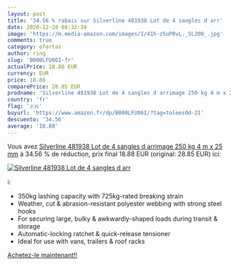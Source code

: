 ```yaml
---
layout: post
title: '34.56 % rabais sur Silverline 481938 Lot de 4 sangles d arr'
date: 2020-12-28 08:32:34
image: 'https://m.media-amazon.com/images/I/41h-z5uP0vL._SL200_.jpg'
comments: true
category: ofertas
author: ring
slug: 'B000LFU06I-fr'
actualPrice: 18.88 EUR
currency: EUR
price: 18.88
comparePrice: 28.85 EUR
prodname: 'Silverline 481938 Lot de 4 sangles d arrimage 250 kg 4 m x 25 mm'
country: 'fr'
flag: '🇫🇷'
buyurl: 'https://www.amazon.fr/dp/B000LFU06I/?tag=tolees0d-21'
descuento: '34.56'
average: '18.88'
---
```


Vous avez [Silverline 481938 Lot de 4 sangles d arrimage 250 kg 4 m x 25 mm](https://www.amazon.fr/dp/B000LFU06I/?tag=tolees0d-21)  à  34.56 % de réduction, prix final  18.88 EUR (original: 28.85 EUR) ici:

[![Silverline 481938 Lot de 4 sangles d arr](https://m.media-amazon.com/images/I/41h-z5uP0vL._SL200_.jpg)](https://www.amazon.fr/dp/B000LFU06I/?tag=tolees0d-21)

ℹ️:

- 350kg lashing capacity with 725kg-rated breaking strain
- Weather, cut & abrasion-resistant polyester webbing with strong steel hooks
- For securing large, bulky & awkwardly-shaped loads during transit & storage
- Automatic-locking ratchet & quick-release tensioner
- Ideal for use with vans, trailers & roof racks

[Achetez-le maintenant!!](https://www.amazon.fr/dp/B000LFU06I/?tag=tolees0d-21)
